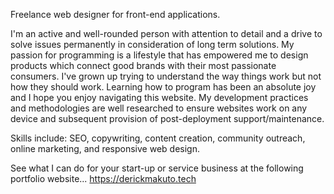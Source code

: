 Freelance web designer for front-end applications.

I'm an active and well-rounded person with attention to detail and a drive to solve issues permanently in consideration of long term solutions.
My passion for programming is a lifestyle that has empowered me to design products which connect good brands with their most passionate consumers.
I've grown up trying to understand the way things work but not how they should work.
Learning how to program has been an absolute joy and I hope you enjoy navigating this website.
My development practices and methodologies are well researched to ensure websites work on any device and subsequent provision of post-deployment support/maintenance.

Skills include: SEO, copywriting, content creation, community outreach, online marketing, and responsive web design.

See what I can do for your start-up or service business at the following portfolio website... https://derickmakuto.tech

<!--
**dmakuto/dmakuto** is a ✨ _special_ ✨ repository because its `README.md` (this file) appears on your GitHub profile.

Here are some ideas to get you started:

- 🔭 I’m currently working on ...
- 🌱 I’m currently learning ...
- 👯 I’m looking to collaborate on ...
- 🤔 I’m looking for help with ...
- 💬 Ask me about ...
- 📫 How to reach me: ...
- 😄 Pronouns: ...
- ⚡ Fun fact: ...
-->
